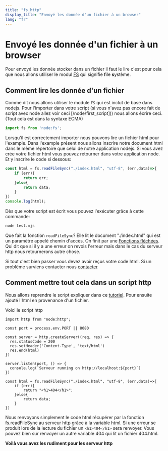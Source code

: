 ```yaml
---
title: "fs_http"
display_title: "Envoyé les donnée d'un fichier à un browser"
lang: "fr"
---
```


# Envoyé les donnée d'un fichier à un browser

Pour envoyé les donnée stocker dans un fichier il faut le lire c'est pour cela que nous allons utiliser le modul [FS](https://nodejs.dev/en/api/v19/fs/) qui signifie **f**ile **s**ystème.

## Comment lire les donnée d'un fichier

Comme dit nous allons utiliser le module `FS` qui est inclut de base dans nodejs.
Pour l'importer dans votre script (si vous n'avez pas encore fait de script avec node allez voir ceci [/node/first_script])) nous allons écrire ceci. (Tout cela est dans la syntaxe ECMA)

```mjs
import fs from 'node:fs';
```

Lorsqu'il est correctement importer nous pouvons lire un fichier html pour l'example. Dans l'example présent nous allons inscrire notre document html dans le même répertoire que celui de notre application nodejs.
Si vous avez crée votre fichier html vous pouvez retourner dans votre application node. Et y inscrire le code si dessous:

```mjs
const html = fs.readFileSync("./index.html", "utf-8", (err,data)=>{
    if (err){
        return err;
    }else{
        return data;
    }
})
console.log(html);
```

Dès que votre script est écrit vous pouvez l'exécuter grâce à cette commande:

```bash
node test.mjs
```

Que fait la fonction `readFileSync`? Elle lit le document "./index.html" qui est un paramètre appelé chemin d'accès. On finit par une [Fonctions fléchées](https://developer.mozilla.org/fr/docs/Web/JavaScript/Reference/Functions/Arrow_functions). Qui dit que si il y a une erreur on revois l'erreur mais dans le cas du serveur http nous retournerons autre chose.

Si tout c'est bien passer vous devez avoir reçus votre code html. Si un problème surviens contacter nous [contacter](/contact)

## Comment mettre tout cela dans un script http

Nous allons reprendre le script expliquer dans ce [tutoriel](/blog/node_http). Pour ensuite ajouté l'html en provenance d'un fichier.

Voici le script http

```JS
import http from "node:http";

const port = process.env.PORT || 8080

const server = http.createServer((req, res) => {
  res.statusCode = 200
  res.setHeader('Content-Type', 'text/html')
  res.end(html)
})

server.listen(port, () => {
  console.log(`Serveur running on http://localhost:${port}`)
})

const html = fs.readFileSync("./index.html", "utf-8", (err,data)=>{
    if (err){
        return "<h1>404</h1>";
    }else{
        return data;
    }
})
```

Nous renvoyons simplement le code html récupérer par la fonction fs.readFileSync au serveur http grâce à la variable html. Si une erreur se produit lors de la lecture du fichier un `<h1>404</h1>` sera renvoyer. Vous pouvez bien sur renvoyer un autre variable 404 qui lit un fichier 404.html.

**Voilà vous avez les rudiment pour les serveur http**
